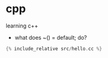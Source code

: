 # cpp
learning c++

- what does ~() = default; do?

```c++
{% include_relative src/hello.cc %}
```


